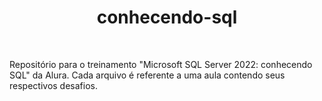 <h1 align="center">conhecendo-sql</h1>

<br/>

Repositório para o treinamento "Microsoft SQL Server 2022: conhecendo SQL" da Alura. Cada arquivo é referente a uma aula contendo seus respectivos desafios.
